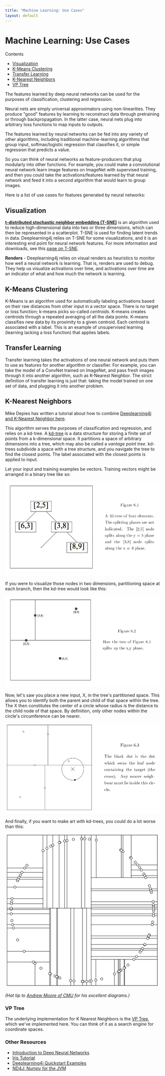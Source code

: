 ```yaml
---
title: "Machine Learning: Use Cases"
layout: default
---
```


# Machine Learning: Use Cases

Contents

* <a href="#visualization">Visualization</a>
* <a href="#k-means">K-Means Clustering</a>
* <a href="#transfer">Transfer Learning</a>
* <a href="#knn">K-Nearest Neighbors</a>
* <a href="#vp">VP Tree</a>

The features learned by deep neural networks can be used for the purposes of classification, clustering and regression. 

Neural nets are simply universal approximators using non-linearities. They produce "good" features by learning to reconstruct data through pretraining or through backpropagation. In the latter case, neural nets plug into arbitrary loss functions to map inputs to outputs.

The features learned by neural networks can be fed into any variety of other algorithms, including traditional machine-learning algorithms that group input, softmax/logistic regression that classifies it, or simple regression that predicts a value. 

So you can think of neural networks as feature-producers that plug modularly into other functions. For example, you could make a convolutional neural network learn image features on ImageNet with supervised training, and then you could take the activations/features learned by that neural network and feed it into a second algorithm that would learn to group images.

Here is a list of use cases for features generated by neural networks:

## <a name="visualization">Visualization</a>

**[t-distributed stochastic neighbor embedding (T-SNE)](https://en.wikipedia.org/wiki/T-distributed_stochastic_neighbor_embedding)** is an algorithm used to reduce high-dimensional data into two or three dimensions, which can then be represented in a scatterplot. T-SNE is used for finding latent trends in data. Deeplearning4j relies on T-SNE for some visualizations, and it is an interesting end point for neural network features. For more information and downloads, see this [page on T-SNE](https://lvdmaaten.github.io/tsne/).

**Renders** - Deeplearning4j relies on visual renders as heuristics to monitor how well a neural network is learning. That is, renders are used to debug. They help us visualize activations over time, and activations over time are an indicator of what and how much the network is learning. 

## <a name="k-means">K-Means Clustering</a>

K-Means is an algorithm used for automatically labeling activations based on their raw distances from other input in a vector space. There is no target or loss function; k-means picks so-called  *centroids*. K-means creates centroids through a repeated averaging of all the data points.  K-means classifies new data by its proximity to a given centroid. Each centroid is associated with a label. This is an example of unsupervised learning (learning lacking a loss function) that applies labels. 

## <a name="transfer">Transfer Learning</a>

Transfer learning takes the activations of one neural network and puts them to use as features for another algorithm or classifier. For example, you can take the model of a ConvNet trained on ImageNet, and pass fresh images through it into another algorithm, such as K-Nearest Neighbor. The strict definition of transfer learning is just that: taking the model trained on one set of data, and plugging it into another problem. 

## <a name="knn">K-Nearest Neighbors</a>

Mike Depies has written a tutorial about how to combine [Deeplearning4j and K-Nearest Neighbor here](https://depiesml.wordpress.com/2015/09/03/learn-by-implementation-k-nearest-neighbor/).

This algorithm serves the purposes of classification and regression, and relies on a kd-tree. A [kd-tree](https://en.wikipedia.org/wiki/K-d_tree) is a data structure for storing a finite set of points from a k-dimensional space. It partitions a space of arbitrary dimensions into a tree, which may also be called a *vantage point tree*. kd-trees subdivide a space with a tree structure, and you navigate the tree to find the closest points. The label associated with the closest points is applied to input. 

Let your input and training examples be vectors. Training vectors might be arranged in a binary tree like so:

![Alt text](./img/kd-tree-root-leaves.png) 

If you were to visualize those nodes in two dimensions, partitioning space at each branch, then the kd-tree would look like this:

![Alt text](./img/kd-tree-hyperplanes.png) 

Now, let's saw you place a new input, X, in the tree's partitioned space. This allows you to identify both the parent and child of that space within the tree. The X then constitutes the center of a circle whose radius is the distance to the child node of that space. By definition, only other nodes within the circle's circumference can be nearer. 

![Alt text](./img/kd-tree-nearest.png) 

And finally, if you want to make art with kd-trees, you could do a lot worse than this:

![Alt text](./img/kd-tree-mondrian.png) 

*(Hat tip to [Andrew Moore of CMU](http://www.autonlab.org/autonweb/14665/version/2/part/5/data/moore-tutorial.pdf?branch=main&language=en) for his excellent diagrams.)*

### <a name="vp">VP Tree</a>

The underlying implementation for K Nearest Neighbors is the [VP Tree](https://github.com/deeplearning4j/deeplearning4j/blob/master/deeplearning4j-core/src/main/java/org/deeplearning4j/clustering/vptree/VPTree.java#L59-59), which we've implemented here. You can think of it as a search engine for coordinate spaces.

### Other Resources

* [Introduction to Deep Neural Networks](./neuralnet-overview.html)
* [Iris Tutorial](./iris-flower-dataset-tutorial.html)
* [Deeplearning4j Quickstart Examples](./quickstart.html)
* [ND4J: Numpy for the JVM](http://nd4j.org)
